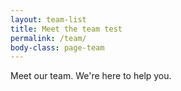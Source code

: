 ```yaml
---
layout: team-list
title: Meet the team test
permalink: /team/
body-class: page-team
---
```


Meet our team. We're here to help you.

